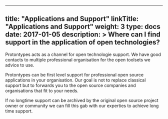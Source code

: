 
---
title: "Applications and Support"
linkTitle: "Applications and Support"
weight: 3 
type: docs
date: 2017-01-05
description: >
  Where can I find support in the application of open technologies?
---

Protontypes acts as a channel for open technologie support. We have good contacts to multiple professional organisation for the open toolsets we advice to use.

Protontypes can be first level support for professional open source applications in your organisation. Our goal is not to replace classical support but to forwards you to the open source companies and organisations that fit to your needs. 

If no longtime support can be archived by the original open source project owner or community we can fill this gab with our experties to achieve long time support. 

